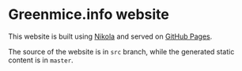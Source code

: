 # Greenmice.info website

This website is built using [Nikola](https://www.getnikola.com/) and served on
[GitHub Pages](https://pages.github.com/).

The source of the website is in `src` branch, while the generated static content
is in `master`.
